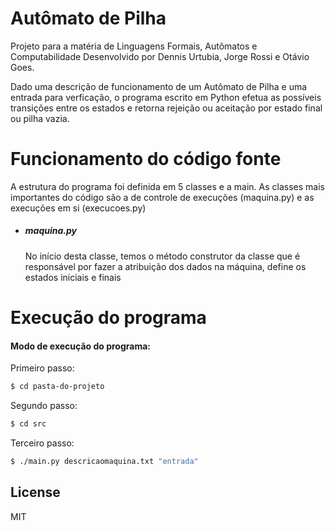 # Autômato de Pilha
Projeto para a matéria de Linguagens Formais, Autômatos e Computabilidade
Desenvolvido por Dennis Urtubia, Jorge Rossi e Otávio Goes.

Dado uma descrição de funcionamento de um Autômato de Pilha e uma entrada para verficação, o programa escrito em Python efetua as possíveis transições entre os estados e retorna rejeição ou aceitação por estado final ou pilha vazia.

# Funcionamento do código fonte
A estrutura do programa foi definida em 5 classes e a main.
As classes mais importantes do código são a de controle de execuções (maquina.py) e as execuções em si (execucoes.py)

- ##### maquina.py
    No início desta classe, temos o método construtor da classe que é responsável por fazer a atribuição dos dados na máquina, define os estados iniciais e finais


# Execução do programa
#### Modo de execução do programa:
Primeiro passo:
```sh
$ cd pasta-do-projeto
```
Segundo passo:
```sh
$ cd src
```
Terceiro passo:
```sh
$ ./main.py descricaomaquina.txt "entrada"
```

License
-

MIT
